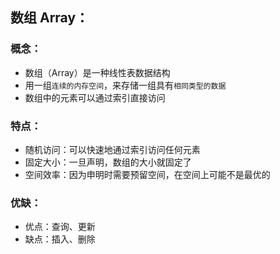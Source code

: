 ## 数组 Array：

### 概念：
* 数组（Array）是一种线性表数据结构
* 用一组`连续的内存空间`，来存储一组具有`相同类型的数据`
* 数组中的元素可以通过索引直接访问

### 特点：
* 随机访问：可以快速地通过索引访问任何元素
* 固定大小：一旦声明，数组的大小就固定了
* 空间效率：因为申明时需要预留空间，在空间上可能不是最优的

### 优缺：
* 优点：查询、更新
* 缺点：插入、删除